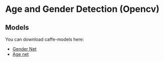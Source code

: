 # Age and Gender Detection (Opencv)

## Models

You can download caffe-models here:
- [Gender Net](https://www.dropbox.com/s/iyv483wz7ztr9gh/gender_net.caffemodel?dl=0)
- [Age net](https://www.dropbox.com/s/xfb20y596869vbb/age_net.caffemodel?dl=0)

